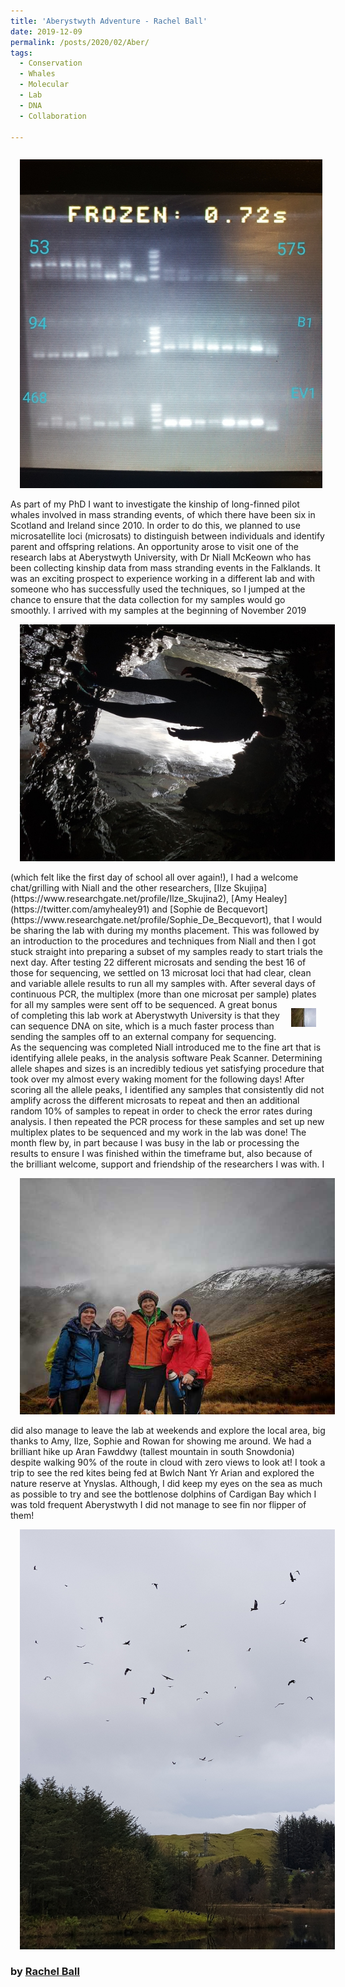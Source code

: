 ```yaml
---
title: 'Aberystwyth Adventure - Rachel Ball'
date: 2019-12-09
permalink: /posts/2020/02/Aber/
tags:
  - Conservation
  - Whales
  - Molecular
  - Lab
  - DNA
  - Collaboration

---
```


<p style = "float: right;"><img src="/images/Microsat_Loci.jpg" alt="Microsat Loci" hspace = "15"></p>
As part of my PhD I want to investigate the kinship of long-finned pilot whales involved in mass stranding events, of which there have been six in Scotland and Ireland since 2010. In order to do this, we planned to use microsatellite loci (microsats) to distinguish between individuals and identify parent and offspring relations. An opportunity arose to visit one of the research labs at Aberystwyth University, with Dr Niall McKeown who has been collecting kinship data from mass stranding events in the Falklands. It was an exciting prospect to experience working in a different lab and with someone who has successfully used the techniques, so I jumped at the chance to ensure that the data collection for my samples would go smoothly. 

<p style = "float: left;"><img src="/images/Me_in_a_Cave_with_a_Waterfall.jpg" alt="Rachel in a cave" hspace = "15"></p>
I arrived with my samples at the beginning of November 2019 (which felt like the first day of school all over again!), I had a welcome chat/grilling with Niall and the other researchers, [Ilze Skujiņa](https://www.researchgate.net/profile/Ilze_Skujina2), [Amy Healey](https://twitter.com/amyhealey91) and [Sophie de Becquevort](https://www.researchgate.net/profile/Sophie_De_Becquevort), that I would be sharing the lab with during my months placement. This was followed by an introduction to the procedures and techniques from Niall and then I got stuck straight into preparing a subset of my samples ready to start trials the next day. After testing 22 different microsats and sending the best 16 of those for sequencing, we settled on 13 microsat loci that had clear, clean and variable allele results to run all my samples with. After several days of continuous PCR, the multiplex (more than one microsat per sample) plates for all my samples were sent off to be sequenced. 

<p style = "float: right;"><img src="/images/Ynyslas.jpg" alt="Ynyslas" hspace = "15"></p>
A great bonus of completing this lab work at Aberystwyth University is that they can sequence DNA on site, which is a much faster process than sending the samples off to an external company for sequencing. As the sequencing was completed Niall introduced me to the fine art that is identifying allele peaks, in the analysis software Peak Scanner. Determining allele shapes and sizes is an incredibly tedious yet satisfying procedure that took over my almost every waking moment for the following days! After scoring all the allele peaks, I identified any samples that consistently did not amplify across the different microsats to repeat and then an additional random 10% of samples to repeat in order to check the error rates during analysis. I then repeated the PCR process for these samples and set up new multiplex plates to be sequenced and my work in the lab was done! The month flew by, in part because I was busy in the lab or processing the results to ensure I was finished within the timeframe but, also because of the brilliant welcome, support and friendship of the researchers I was with. 

<p style = "float: left;"><img src="/images/Aran_Fawddwy_in_the_Cloud.jpg" alt="Aran Fawddwy in the cloud" hspace = "15"></p>
I did also manage to leave the lab at weekends and explore the local area, big thanks to Amy, Ilze, Sophie and Rowan for showing me around. We had a brilliant hike up Aran Fawddwy (tallest mountain in south Snowdonia) despite walking 90% of the route in cloud with zero views to look at! I took a trip to see the red kites being fed at Bwlch Nant Yr Arian and explored the nature reserve at Ynyslas. Although, I did keep my eyes on the sea as much as possible to try and see the bottlenose dolphins of Cardigan Bay which I was told frequent Aberystwyth I did not manage to see fin nor flipper of them!
<p><img src="/images/Red_Kites.jpg" alt="Red Kites" hspace = "15"></p>

### by [Rachel Ball](https://chesterconsbio.github.io/_pages/rball.html)
